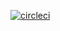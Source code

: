 [![circleci](https://circleci.com/gh/badetoye/Project4.svg?style=svg)](https://circleci.com/gh/badetoye/Project4) 
